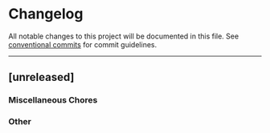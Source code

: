 # Changelog

All notable changes to this project will be documented in this file. See [conventional commits](https://www.conventionalcommits.org/) for commit guidelines.

---
## [unreleased]

### Miscellaneous Chores


### Other

<!-- generated by git-cliff -->
